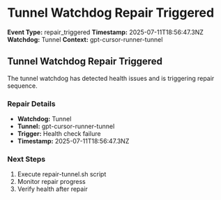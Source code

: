 # Tunnel Watchdog Repair Triggered

**Event Type:** repair_triggered
**Timestamp:** 2025-07-11T18:56:47.3NZ
**Watchdog:** Tunnel
**Context:** gpt-cursor-runner-tunnel


## Tunnel Watchdog Repair Triggered

The tunnel watchdog has detected health issues and is triggering repair sequence.

### Repair Details
- **Watchdog:** Tunnel
- **Tunnel:** gpt-cursor-runner-tunnel
- **Trigger:** Health check failure
- **Timestamp:** 2025-07-11T18:56:47.3NZ

### Next Steps
1. Execute repair-tunnel.sh script
2. Monitor repair progress
3. Verify health after repair


